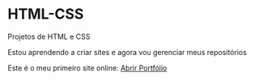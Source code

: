 # HTML-CSS
 Projetos de HTML e CSS

Estou aprendendo a criar sites e agora vou gerenciar meus repositórios

Este é o meu primeiro site online: <a href="https://jeansouza1994.github.io/HTML-CSS/Portfolio01/Home.html">Abrir Portfólio</a>